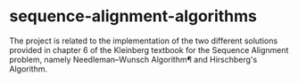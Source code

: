 # sequence-alignment-algorithms
The project is related to the implementation of the two different solutions provided in chapter 6 of the Kleinberg textbook for the Sequence Alignment problem, namely Needleman–Wunsch Algorithm¶ and Hirschberg's Algorithm.

